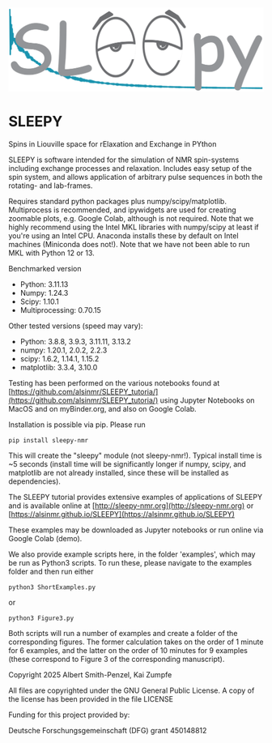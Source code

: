 <img src="https://raw.githubusercontent.com/alsinmr/SLEEPY_tutorial/refs/heads/main/JupyterBook/logo_dark.png" alt="drawing" width="600"/>

# SLEEPY
Spins in Liouville space for rElaxation and Exchange in PYthon

SLEEPY is software intended for the simulation of NMR spin-systems including exchange processes and relaxation. Includes easy setup of the spin system, and allows application of arbitrary pulse sequences in both the rotating- and lab-frames.

Requires standard python packages plus numpy/scipy/matplotlib. Multiprocess is recommended, and ipywidgets are used for creating zoomable plots, e.g. Google Colab, although is not required. Note that we highly recommend using the Intel MKL libraries with numpy/scipy at least if you're using an Intel CPU. Anaconda installs these by default on Intel machines (Miniconda does not!). Note that we have not been able to run MKL with Python 12 or 13.

Benchmarked version
* Python: 3.11.13
* Numpy: 1.24.3
* Scipy: 1.10.1
* Multiprocessing: 0.70.15

Other tested versions (speed may vary):
* Python: 3.8.8, 3.9.3, 3.11.11, 3.13.2
* numpy: 1.20.1, 2.0.2, 2.2.3
* scipy: 1.6.2, 1.14.1, 1.15.2
* matplotlib: 3.3.4, 3.10.0

Testing has been performed on the various notebooks found at [https://github.com/alsinmr/SLEEPY_tutoria/](https://github.com/alsinmr/SLEEPY_tutoria/) using Jupyter Notebooks on MacOS and on myBinder.org, and also on Google Colab.

Installation is possible via pip. Please run
```
pip install sleepy-nmr
```
This will create the "sleepy" module (not sleepy-nmr!). Typical install time is ~5 seconds (install time will be significantly longer if numpy, scipy, and matplotlib are not already installed, since these will be installed as dependencies).

The SLEEPY tutorial provides extensive examples of applications of SLEEPY and is available online at 
[http://sleepy-nmr.org](http://sleepy-nmr.org)
or
[https://alsinmr.github.io/SLEEPY](https://alsinmr.github.io/SLEEPY)



These examples may be downloaded as Jupyter notebooks or run online via Google Colab (demo). 

We also provide example scripts here, in the folder 'examples', which may be run as Python3 scripts. To run these, please navigate to the examples folder and then run either

```
python3 ShortExamples.py
```
or
```
python3 Figure3.py
```
Both scripts will run a number of examples and create a folder of the corresponding figures. The former calculation takes on the order of 1 minute for 6 examples, and the latter on the order of 10 minutes for 9 examples (these correspond to Figure 3 of the corresponding manuscript).


Copyright 2025 Albert Smith-Penzel, Kai Zumpfe

All files are copyrighted under the GNU General Public License. A copy of the license has been provided in the file LICENSE

Funding for this project provided by:

Deutsche Forschungsgemeinschaft (DFG) grant 450148812
